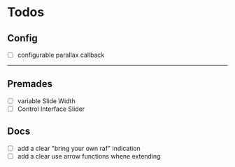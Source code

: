 # Todos

## Config

- [ ] configurable parallax callback

---

## Premades

- [ ] variable Slide Width
- [ ] Control Interface Slider

## Docs

- [ ] add a clear "bring your own raf" indication
- [ ] add a clear use arrow functions whene extending
